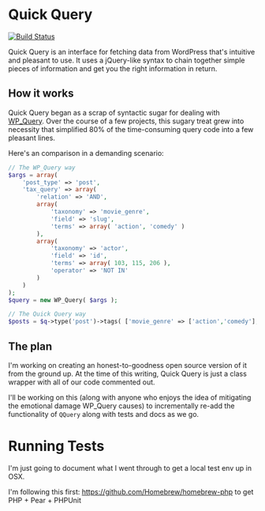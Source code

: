 # Quick Query

[![Build Status](https://travis-ci.org/pkarl/quick-query.svg?branch=master)](https://travis-ci.org/pkarl/quick-query)

Quick Query is an interface for fetching data from WordPress that's intuitive and pleasant to use. It uses a jQuery-like syntax to chain together simple pieces of information and get you the right information in return.

## How it works

Quick Query began as a scrap of syntactic sugar for dealing with [WP_Query](http://codex.wordpress.org/Class_Reference/WP_Query). Over the course of a few projects, this sugary treat grew into necessity that simplified 80% of the time-consuming query code into a few pleasant lines.

Here's an comparison in a demanding scenario:
```php
// The WP_Query way
$args = array(
	'post_type' => 'post',
	'tax_query' => array(
		'relation' => 'AND',
		array(
			'taxonomy' => 'movie_genre',
			'field' => 'slug',
			'terms' => array( 'action', 'comedy' )
		),
		array(
			'taxonomy' => 'actor',
			'field' => 'id',
			'terms' => array( 103, 115, 206 ),
			'operator' => 'NOT IN'
		)
	)
);
$query = new WP_Query( $args );

// The Quick Query way
$posts = $q->type('post')->tags( ['movie_genre' => ['action','comedy'], 'actor' => [103, 115, 206]], 'AND' );

```

## The plan

I'm working on creating an honest-to-goodness open source version of it from the ground up. At the time of this writing, Quick Query is just a class wrapper with all of our code commented out. 

I'll be working on this (along with anyone who enjoys the idea of mitigating the emotional damage WP_Query causes) to incrementally re-add the functionality of `QQuery` along with tests and docs as we go.

# Running Tests

I'm just going to document what I went through to get a local test env up in OSX.

I'm following this first: https://github.com/Homebrew/homebrew-php to get PHP + Pear + PHPUnit
